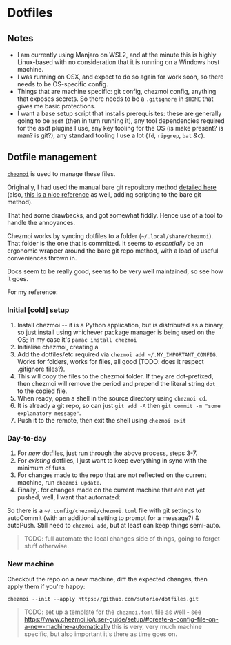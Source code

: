 # Dotfiles

## Notes

- I am currently using Manjaro on WSL2, and at the minute this is highly Linux-based with no consideration that it is running on a Windows host machine.
- I was running on OSX, and expect to do so again for work soon, so there needs to be OS-specific config.
- Things that are machine specific: git config, chezmoi config, anything that exposes secrets. So there needs to be a `.gitignore` in `$HOME` that gives me basic protections.
- I want a base setup script that installs prerequisites: these are generally going to be `asdf` (then in turn running it), any tool dependencies required for the asdf plugins I use, any key tooling for the OS (is make present? is man? is git?), any standard tooling I use a lot (`fd`, `ripgrep`, `bat` _&c_).

## Dotfile management

[`chezmoi`]() is used to manage these files.

Originally, I had used the manual bare git repository method [detailed here](https://www.atlassian.com/git/tutorials/dotfiles) (also, [this is a nice reference](https://www.atlassian.com/git/tutorials/dotfiles) as well, adding scripting to the bare git method).

That had some drawbacks, and got somewhat fiddly. Hence use of a tool to handle the annoyances.

Chezmoi works by syncing dotfiles to a folder (`~/.local/share/chezmoi`). That folder is the one that is committed. It seems to _essentially_ be an ergonomic wrapper around the bare git repo method, with a load of useful conveniences thrown in.

Docs seem to be really good, seems to be very well maintained, so see how it goes.

For my reference:

### Initial [cold] setup

1. Install chezmoi -- it is a Python application, but is distributed as a binary, so just install using whichever package manager is being used on the OS; in my case it's `pamac install chezmoi`
2. Initialise chezmoi, creating a 
3. Add the dotfiles/etc required via `chezmoi add ~/.MY_IMPORTANT_CONFIG`. Works for folders, works for files, all good (TODO: does it respect .gitignore files?).
4. This will copy the files to the chezmoi folder. If they are dot-prefixed, then chezmoi will remove the period and prepend the literal string `dot_` to the copied file.
5. When ready, open a shell in the source directory using `chezmoi cd`.
6. It is already a git repo, so can just `git add -A` then `git commit -m "some explanatory message"`.
7. Push it to the remote, then exit the shell using `chezmoi exit`

### Day-to-day

1. For *new* dotfiles, just run through the above process, steps 3-7.
2. For *existing* dotfiles, I just want to keep everything in sync with the minimum of fuss.
3. For changes made to the repo that are not reflected on the current machine, run `chezmoi update`.
4. Finally,. for changes made on the current machine that are not yet pushed, well, I want that automated:

So there is a `~/.config/chezmoi/chezmoi.toml` file with git settings to autoCommit (with an additional setting to prompt for a message?) & autoPush. Still need to `chezmoi add`, but at least can keep things semi-auto.

> TODO: full automate the local changes side of things, going to forget stuff otherwise.

### New machine

Checkout the repo on a new machine, diff the expected changes, then apply them if you're happy:

```
chezmoi --init --apply https://github.com/sutorio/dotfiles.git
```

> TODO: set up a template for the `chezmoi.toml` file as well - see https://www.chezmoi.io/user-guide/setup/#create-a-config-file-on-a-new-machine-automatically
>       this is very, very much machine specific, but also important it's there as time goes on.

